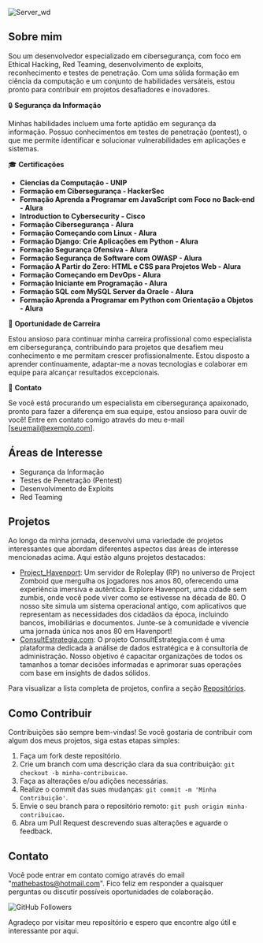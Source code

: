 ![Server_wd](./Server.png)
## Sobre mim

Sou um desenvolvedor especializado em cibersegurança, com foco em Ethical Hacking, Red Teaming, desenvolvimento de exploits, reconhecimento e testes de penetração. Com uma sólida formação em ciência da computação e um conjunto de habilidades versáteis, estou pronto para contribuir em projetos desafiadores e inovadores.

🔒 **Segurança da Informação**

Minhas habilidades incluem uma forte aptidão em segurança da informação. Possuo conhecimentos em testes de penetração (pentest), o que me permite identificar e solucionar vulnerabilidades em aplicações e sistemas.

🎓 **Certificações**
- **Ciencias da Computação - UNIP**
- **Formação em Cibersegurança - HackerSec**
- **Formação Aprenda a Programar em JavaScript com Foco no Back-end - Alura**
- **Introduction to Cybersecurity - Cisco**
- **Formação Cibersegurança - Alura**
- **Formação Começando com Linux - Alura**
- **Formação Django: Crie Aplicações em Python - Alura**
- **Formação Segurança Ofensiva - Alura**
- **Formação Segurança de Software com OWASP - Alura**
- **Formação A Partir do Zero: HTML e CSS para Projetos Web - Alura**
- **Formação Começando em DevOps - Alura**
- **Formação Iniciante em Programação - Alura**
- **Formação SQL com MySQL Server da Oracle - Alura**
- **Formação Aprenda a Programar em Python com Orientação a Objetos - Alura**

💼 **Oportunidade de Carreira**

Estou ansioso para continuar minha carreira profissional como especialista em cibersegurança, contribuindo para projetos que desafiem meu conhecimento e me permitam crescer profissionalmente. Estou disposto a aprender continuamente, adaptar-me a novas tecnologias e colaborar em equipe para alcançar resultados excepcionais.

📨 **Contato**

Se você está procurando um especialista em cibersegurança apaixonado, pronto para fazer a diferença em sua equipe, estou ansioso para ouvir de você! Entre em contato comigo através do meu e-mail [seuemail@exemplo.com].

## Áreas de Interesse

- Segurança da Informação
- Testes de Penetração (Pentest)
- Desenvolvimento de Exploits
- Red Teaming

## Projetos

Ao longo da minha jornada, desenvolvi uma variedade de projetos interessantes que abordam diferentes aspectos das áreas de interesse mencionadas acima. Aqui estão alguns projetos destacados:

- [Project_Havenport](https://github.com/C4NIS/Project_Havenport): Um servidor de Roleplay (RP) no universo de Project Zomboid que mergulha os jogadores nos anos 80, oferecendo uma experiência imersiva e autêntica. Explore Havenport, uma cidade sem zumbis, onde você pode viver como se estivesse na década de 80. O nosso site simula um sistema operacional antigo, com aplicativos que representam as necessidades dos cidadãos da época, incluindo bancos, imobiliárias e documentos. Junte-se à comunidade e vivencie uma jornada única nos anos 80 em Havenport!
- [ConsultEstrategia.com](https://github.com/C4NIS/ConsultEstrategia.com): O projeto ConsultEstrategia.com é uma plataforma dedicada à análise de dados estratégica e à consultoria de administração. Nosso objetivo é capacitar organizações de todos os tamanhos a tomar decisões informadas e aprimorar suas operações com base em insights de dados sólidos.

Para visualizar a lista completa de projetos, confira a seção [Repositórios](https://github.com/C4NIS?tab=repositories).

## Como Contribuir

Contribuições são sempre bem-vindas! Se você gostaria de contribuir com algum dos meus projetos, siga estas etapas simples:

1. Faça um fork deste repositório.
2. Crie um branch com uma descrição clara da sua contribuição: `git checkout -b minha-contribuicao`.
3. Faça as alterações e/ou adições necessárias.
4. Realize o commit das suas mudanças: `git commit -m 'Minha Contribuição'`.
5. Envie o seu branch para o repositório remoto: `git push origin minha-contribuicao`.
6. Abra um Pull Request descrevendo suas alterações e aguarde o feedback.

## Contato

Você pode entrar em contato comigo através do email "mathebastos@hotmail.com". Fico feliz em responder a quaisquer perguntas ou discutir possíveis oportunidades de colaboração.

![GitHub Followers](https://img.shields.io/github/followers/C4NIS.svg?style=social&label=Follow)

Agradeço por visitar meu repositório e espero que encontre algo útil e interessante por aqui.
